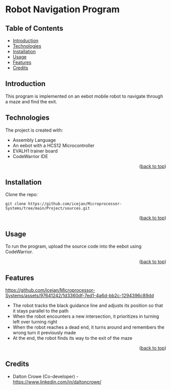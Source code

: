 # Robot Navigation Program
<a name="readme-top"></a>

## Table of Contents
* [Introduction](#introduction)
* [Technologies](#technologies)
* [Installation](#installation)
* [Usage](#usage)
* [Features](#features)
* [Credits](#credits)

## Introduction
This program is implemented on an eebot mobile robot to navigate through a maze and find the exit.

## Technologies
The project is created with:
* Assembly Language
* An eebot with a HCS12 Microcontroller
* EVALH1 trainer board
* CodeWarrior IDE

<p align="right">(<a href="#readme-top">back to top</a>)</p>

## Installation
Clone the repo:

`git clone https://github.com/icejan/Microprocessor-Systems/tree/main/Project/sources.git`

<p align="right">(<a href="#readme-top">back to top</a>)</p>

## Usage
To run the program, upload the source code into the eebot using CodeWarrior.

<p align="right">(<a href="#readme-top">back to top</a>)</p>

## Features

https://github.com/icejan/Microprocessor-Systems/assets/97641242/1d3360df-7ed1-4a6d-bb2c-1294396c89dd

* The robot tracks the black guidance line and adjusts its position so that it stays parallel to the path
* When the robot encounters a new intersection, it prioritizes in turning left over turning right
* When the robot reaches a dead end, it turns around and remembers the wrong turn it previously made
* At the end, the robot finds its way to the exit of the maze

<p align="right">(<a href="#readme-top">back to top</a>)</p>

## Credits
* Dalton Crowe (Co-developer) - https://www.linkedin.com/in/daltoncrowe/
